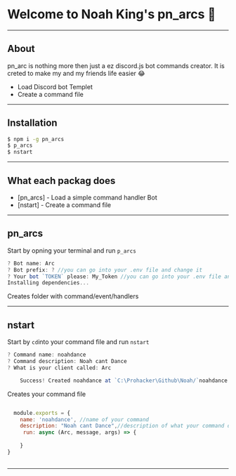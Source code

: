 # Welcome to Noah King's pn_arcs 👋

------------------

## About

pn_arc is nothing more then just a ez discord.js bot commands creator. It is creted to make my and my friends life easier 😂

- Load Discord bot Templet
- Create a command file

------------------

## Installation

```sh
$ npm i -g pn_arcs
$ p_arcs
$ nstart
```

------------------

## What each packag does

- [pn_arcs] - Load a simple command handler Bot
- [nstart] - Create a command file

------------------
## pn_arcs

Start by opning your terminal and run `p_arcs`
```js
? Bot name: Arc
? Bot prefix: ? //you can go into your .env file and change it
? Your bot `TOKEN` please: My_Token //you can go into your .env file and change it
Installing dependencies...
```
Creates folder with command/event/handlers

>
------------------
## nstart

Start by `cd`into your command file and run `nstart`
```js
? Command name: noahdance
? Command description: Noah cant Dance
? What is your client called: Arc

    Success! Created noahdance at `C:\Prohacker\Github\Noah/`noahdance
```
Creates your command file 
```js

  module.exports = {
    name: 'noahdance', //name of your command
    description: "Noah cant Dance",//description of what your command does
     run: async (Arc, message, args) => {
        
    }
}
  
```
------------------
